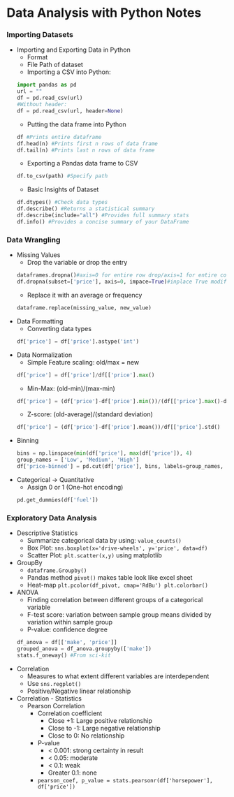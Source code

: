 # Data Analysis with Python Notes

### Importing Datasets
- Importing and Exporting Data in Python
    - Format
    - File Path of dataset
    - Importing a CSV into Python:
    ```python
    import pandas as pd
    url = ""
    df = pd.read_csv(url)
    #Without header:
    df = pd.read_csv(url, header=None)
    ```
    - Putting the data frame into Python
    ```python
    df #Prints entire dataframe
    df.head(n) #Prints first n rows of data frame
    df.tail(n) #Prints last n rows of data frame
    ```
    - Exporting a Pandas data frame to CSV
    ```python
    df.to_csv(path) #Specify path
    ```
    - Basic Insights of Dataset
    ```python
    df.dtypes() #Check data types
    df.describe() #Returns a statistical summary
    df.describe(include="all") #Provides full summary stats
    df.info() #Provides a concise summary of your DataFrame
    ```

### Data Wrangling
- Missing Values
    - Drop the variable or drop the entry
    ```python
    dataframes.dropna()#axis=0 for entire row drop/axis=1 for entire column drop
    df.dropna(subset=['price'], axis=0, impace=True)#inplace True modifies the ata
    ```
    - Replace it with an average or frequency
    ```python
    dataframe.replace(missing_value, new_value)
    ```
- Data Formatting
    - Converting data types
    ```python
    df['price'] = df['price'].astype('int')
    ```
- Data Normalization
    - Simple Feature scaling: old/max = new
    ```python
    df['price'] = df['price']/df[['price'].max()
    ```
    - Min-Max: (old-min)/(max-min)
    ```python
    df['price'] = (df['price']-df['price'].min())/(df[['price'].max()-df['price'].min())
    ```
    - Z-score: (old-average)/(standard deviation)
    ```python
    df['price'] = (df['price']-df['price'].mean())/df[['price'].std()
    ```
 - Binning
    ```python
    bins = np.linspace(min(df['price'], max(df['price']), 4)
    group_names = ['Low', 'Medium', 'High']
    df['price-binned'] = pd.cut(df['price'], bins, labels=group_names, include_lowest=True)
    ```
- Categorical -> Quantitative
    - Assign 0 or 1 (One-hot encoding)
    ```python
    pd.get_dummies(df['fuel'])
    ```
    
### Exploratory Data Analysis
- Descriptive Statistics
    - Summarize categorical data by using: `value_counts()`
    - Box Plot: `sns.boxplot(x='drive-wheels', y='price', data=df)`
    - Scatter Plot: `plt.scatter(x,y)` using matplotlib
- GroupBy
    - `dataframe.Groupby()`
    - Pandas method `pivot()` makes table look like excel sheet
    - Heat-map `plt.pcolor(df_pivot, cmap='RdBu') plt.colorbar()`
- ANOVA
    - Finding correlation between different groups of a categorical variable
    - F-test score: variation between sample group means divided by variation within sample group
    - P-value: confidence degree
    ```python
    df_anova = df[['make', 'price']]
    grouped_anova = df_anova.groupyby(['make'])
    stats.f_oneway() #From sci-kit
    ```
- Correlation
    - Measures to what extent different variables are interdependent
    - Use `sns.regplot()`
    - Positive/Negative linear relationship
- Correlation - Statistics
    - Pearson Correlation
        - Correlation coefficient
            - Close +1: Large positive relationship
            - Close to -1: Large negative relationship
            - Close to 0: No relationship
        - P-value
            - < 0.001: strong certainty in result
            - < 0.05: moderate
            - < 0.1: weak
            - Greater 0.1: none
        - `pearson_coef, p_value = stats.pearsonr(df['horsepower'], df['price'])`

